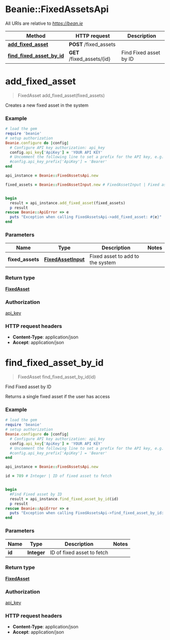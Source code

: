 # Beanie::FixedAssetsApi

All URIs are relative to *https://bean.ie*

Method | HTTP request | Description
------------- | ------------- | -------------
[**add_fixed_asset**](FixedAssetsApi.md#add_fixed_asset) | **POST** /fixed_assets | 
[**find_fixed_asset_by_id**](FixedAssetsApi.md#find_fixed_asset_by_id) | **GET** /fixed_assets/{id} | Find Fixed asset by ID


# **add_fixed_asset**
> FixedAsset add_fixed_asset(fixed_assets)



Creates a new fixed asset in the system

### Example
```ruby
# load the gem
require 'beanie'
# setup authorization
Beanie.configure do |config|
  # Configure API key authorization: api_key
  config.api_key['ApiKey'] = 'YOUR API KEY'
  # Uncomment the following line to set a prefix for the API key, e.g. 'Bearer' (defaults to nil)
  #config.api_key_prefix['ApiKey'] = 'Bearer'
end

api_instance = Beanie::FixedAssetsApi.new

fixed_assets = Beanie::FixedAssetInput.new # FixedAssetInput | Fixed asset to add to the system


begin
  result = api_instance.add_fixed_asset(fixed_assets)
  p result
rescue Beanie::ApiError => e
  puts "Exception when calling FixedAssetsApi->add_fixed_asset: #{e}"
end
```

### Parameters

Name | Type | Description  | Notes
------------- | ------------- | ------------- | -------------
 **fixed_assets** | [**FixedAssetInput**](FixedAssetInput.md)| Fixed asset to add to the system | 

### Return type

[**FixedAsset**](FixedAsset.md)

### Authorization

[api_key](../README.md#api_key)

### HTTP request headers

 - **Content-Type**: application/json
 - **Accept**: application/json



# **find_fixed_asset_by_id**
> FixedAsset find_fixed_asset_by_id(id)

Find Fixed asset by ID

Returns a single fixed asset if the user has access

### Example
```ruby
# load the gem
require 'beanie'
# setup authorization
Beanie.configure do |config|
  # Configure API key authorization: api_key
  config.api_key['ApiKey'] = 'YOUR API KEY'
  # Uncomment the following line to set a prefix for the API key, e.g. 'Bearer' (defaults to nil)
  #config.api_key_prefix['ApiKey'] = 'Bearer'
end

api_instance = Beanie::FixedAssetsApi.new

id = 789 # Integer | ID of fixed asset to fetch


begin
  #Find Fixed asset by ID
  result = api_instance.find_fixed_asset_by_id(id)
  p result
rescue Beanie::ApiError => e
  puts "Exception when calling FixedAssetsApi->find_fixed_asset_by_id: #{e}"
end
```

### Parameters

Name | Type | Description  | Notes
------------- | ------------- | ------------- | -------------
 **id** | **Integer**| ID of fixed asset to fetch | 

### Return type

[**FixedAsset**](FixedAsset.md)

### Authorization

[api_key](../README.md#api_key)

### HTTP request headers

 - **Content-Type**: application/json
 - **Accept**: application/json



